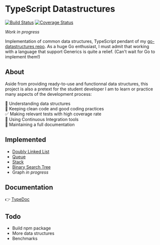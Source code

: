 # TypeScript Datastructures

[![Build Status](https://travis-ci.org/GregoryAlbouy/ts-datastructures.svg?branch=master)](https://travis-ci.org/GregoryAlbouy/ts-datastructures)
[![Coverage Status](https://coveralls.io/repos/github/GregoryAlbouy/ts-datastructures/badge.svg?branch=master)](https://coveralls.io/github/GregoryAlbouy/ts-datastructures?branch=master)

_Work in progress_

Implementation of common data structures, TypeScript pendant of my [go-datastructures repo](https://github.com/gregoryalbouy/go-datastructures).
As a huge Go enthusiast, I must admit that working with a language that support Generics is quite a relief. (Can't wait for Go to implement them!)

## About

Aside from providing ready-to-use and functionnal data structures, this project is also a pretext for the student developer I am to learn or practice many aspects of the development process:

:office: Understanding data structures  
:vertical_traffic_light: Keeping clean code and good coding practices  
:white_check_mark: Making relevant tests with high coverage rate  
:arrows_counterclockwise: Using Continuous Integration tools  
:blue_book: Maintaining a full documentation  

## Implemented

* [Doubly Linked List](https://gregoryalbouy-ts-datastructures.netlify.app/classes/_list_doubly_linked_list_.doublylinkedlist.html)
* [Queue](https://gregoryalbouy-ts-datastructures.netlify.app/classes/_queue_queue_.queue.html)
* [Stack](https://gregoryalbouy-ts-datastructures.netlify.app/classes/_stack_stack_.stack.html)
* [Binary Search Tree](https://gregoryalbouy-ts-datastructures.netlify.app/classes/_tree_binary_search_tree_.binarysearchtree.html)
* Graph *in progress*

## Documentation

:point_right: [TypeDoc](https://gregoryalbouy-ts-datastructures.netlify.app)

## Todo

* Build npm package
* More data structures
* Benchmarks